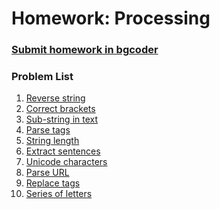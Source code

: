 Homework: Processing
====================

### [Submit homework in bgcoder](http://bgcoder.com/Contests/320/CSharp-Advanced-06-Strings-and-Text-Processing)

### Problem List

1. [Reverse string](./02.Reverse-string)
1. [Correct brackets](./03.Correct-brackets)
1. [Sub-string in text](./04.Sub-string-in-text)
1. [Parse tags](./05.Parse-tags)
1. [String length](./06.String-length)
1. [Extract sentences](./08.Extract-sentences)
1. [Unicode characters](./10.Unicode-characters)
1. [Parse URL](./12.Parse-URL)
1. [Replace tags](./15.Replace-tags)
1. [Series of letters](./23.Series-of-letters)
